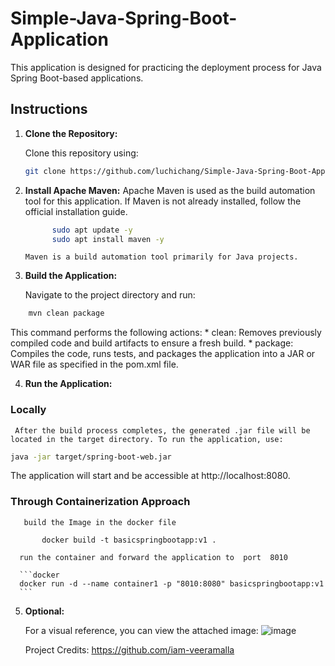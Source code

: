 # Simple-Java-Spring-Boot-Application

This application is designed for practicing the deployment process for Java Spring Boot-based applications.

## Instructions

1. **Clone the Repository:**

   Clone this repository using:
   ```bash
   git clone https://github.com/luchichang/Simple-Java-Spring-Boot-Application.git
   ```

2. **Install Apache Maven:**
       Apache Maven is used as the build automation tool for this application. If Maven is not already installed, follow the official installation guide.

      ```bash
            sudo apt update -y
            sudo apt install maven -y
      ```

       Maven is a build automation tool primarily for Java projects.
   
4. **Build the Application:**

    Navigate to the project directory and run:

```bash
    mvn clean package
```
   This command performs the following actions:
       * clean: Removes previously compiled code and build artifacts to ensure a fresh build.
       * package: Compiles the code, runs tests, and packages the application into a JAR or WAR file as specified in the pom.xml file.

4. **Run the Application:**
 ### Locally
     After the build process completes, the generated .jar file will be located in the target directory. To run the application, use:

```bash
java -jar target/spring-boot-web.jar
```
 The application will start and be accessible at http://localhost:8080.

 ### Through Containerization Approach

       build the Image in the docker file

```docker
       docker build -t basicspringbootapp:v1 .
```
      run the container and forward the application to  port  8010

      ```docker
      docker run -d --name container1 -p "8010:8080" basicspringbootapp:v1
      ```


5. **Optional:**

   For a visual reference, you can view the attached image:
     <a>![image](https://github.com/user-attachments/assets/53aef5f0-5569-49ba-9bd9-498dc9d55a59)
     <a/>

     Project Credits: https://github.com/iam-veeramalla
